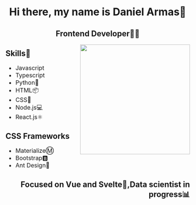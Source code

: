 <h1 align="center">Hi there, my name is Daniel Armas👋</h1>
<h2 align="center">Frontend Developer👨‍💻</h2>
  <img align='right' src="https://media.giphy.com/media/ZeFG00TVXs54Pw4c8e/giphy.gif" width="300"/>
  <div align='left'>
    <h2>Skills🚀</h2>
    <ul style='font-size: 16px'>
      <li>Javascript</li>
      <li>Typescript</li>
      <li>Python🐍</li>
      <li>HTML📦</li>
      <li>CSS📱</li>
      <li>Node.js💻</li>
      <li>React.js⚛️</li>
    </ul>
  </div>
  <div align='left'>
    <h2>CSS Frameworks</h2>
    <ul style='font-size: 16px'>
      <li>MaterializeⓂ️</li>
      <li>Bootstrap🅱️</li>
      <li>Ant Design🐜</li>
    </ul>
  </div>
<h2 align='right'>Focused on Vue and Svelte🤫,Data scientist in progress📊</h2>
